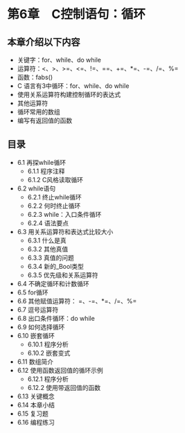 # 第6章　C控制语句：循环

## 本章介绍以下内容
* 关键字：for、while、do while
* 运算符：<、>、>=、<=、!=、==、+=、*=、-=、/=、%=
* 函数：fabs()
* C 语言有3中循环：for、while、do while
* 使用关系运算符构建控制循环的表达式
* 其他运算符
* 循环常用的数组
* 编写有返回值的函数

## 目录

* 6.1  再探while循环
  - 6.1.1 程序注释
  - 6.1.2 C风格读取循环
* 6.2 while语句
  - 6.2.1 终止while循环
  - 6.2.2 何时终止循环
  - 6.2.3 while：入口条件循环
  - 6.2.4 语法要点
* 6.3  用关系运算符和表达式比较大小
  - 6.3.1 什么是真
  - 6.3.2 其他真值
  - 6.3.3 真值的问题
  - 6.3.4 新的_Bool类型
  - 6.3.5 优先级和关系运算符
* 6.4  不确定循环和计数循环
* 6.5 for循环
* 6.6  其他赋值运算符： =、-=、*=、/=、%=
* 6.7  逗号运算符
* 6.8  出口条件循环：do  while
* 6.9  如何选择循环
* 6.10 嵌套循环
  - 6.10.1 程序分析
  - 6.10.2 嵌套变式
* 6.11 数组简介
* 6.12 使用函数返回值的循环示例
  - 6.12.1 程序分析
  - 6.12.2 使用带返回值的函数
* 6.13 关键概念
* 6.14 本章小结
* 6.15 复习题
* 6.16 编程练习
